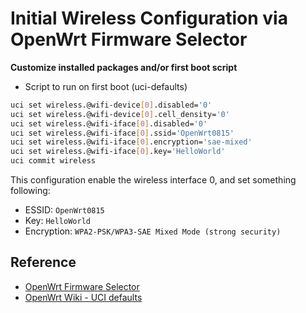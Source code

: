 # Initial Wireless Configuration via OpenWrt Firmware Selector

**Customize installed packages and/or first boot script**

* Script to run on first boot (uci-defaults)

```bash
uci set wireless.@wifi-device[0].disabled='0'
uci set wireless.@wifi-device[0].cell_density='0'
uci set wireless.@wifi-iface[0].disabled='0'
uci set wireless.@wifi-iface[0].ssid='OpenWrt0815'
uci set wireless.@wifi-iface[0].encryption='sae-mixed'
uci set wireless.@wifi-iface[0].key='HelloWorld'
uci commit wireless
```

This configuration enable the wireless interface 0, and set something following:

* ESSID: `OpenWrt0815`
* Key: `HelloWorld`
* Encryption: `WPA2-PSK/WPA3-SAE Mixed Mode (strong security)`

## Reference

* [OpenWrt Firmware Selector](https://firmware-selector.openwrt.org/)
* [OpenWrt Wiki - UCI defaults](https://openwrt.org/docs/guide-developer/uci-defaults)
